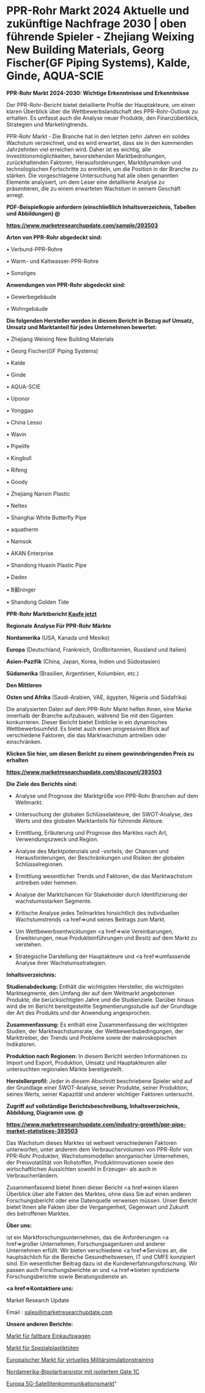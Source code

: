 # PPR-Rohr Markt 2024 Aktuelle und zukünftige Nachfrage 2030 | oben führende Spieler - Zhejiang Weixing New Building Materials, Georg Fischer(GF Piping Systems), Kalde, Ginde, AQUA-SCIE

<strong>PPR-Rohr Markt 2024-2030: Wichtige Erkenntnisse und Erkenntnisse</strong>

Der PPR-Rohr-Bericht bietet detaillierte Profile der Hauptakteure, um einen klaren Überblick über die Wettbewerbslandschaft des PPR-Rohr-Outlook zu erhalten. Es umfasst auch die Analyse neuer Produkte, den Finanzüberblick, Strategien und Marketingtrends.

PPR-Rohr Markt - Die Branche hat in den letzten zehn Jahren ein solides Wachstum verzeichnet, und es wird erwartet, dass sie in den kommenden Jahrzehnten viel erreichen wird. Daher ist es wichtig, alle Investitionsmöglichkeiten, bevorstehenden Marktbedrohungen, zurückhaltenden Faktoren, Herausforderungen, Marktdynamiken und technologischen Fortschritte zu ermitteln, um die Position in der Branche zu stärken. Die vorgeschlagene Untersuchung hat alle oben genannten Elemente analysiert, um dem Leser eine detaillierte Analyse zu präsentieren, die zu einem erwarteten Wachstum in seinem Geschäft anregt.



<strong><b>PDF-Beispielkopie anfordern (einschließlich Inhaltsverzeichnis, Tabellen und Abbildungen) @ </b></strong>

<strong><a href=https://www.marketresearchupdate.com/sample/393503>

<strong>https://www.marketresearchupdate.com/sample/393503</u></a></strong></strong>



<strong>Arten von PPR-Rohr abgedeckt sind:</strong>

• Verbund-PPR-Rohre

• Warm- und Kaltwasser-PPR-Rohre

• Sonstiges



<strong>Anwendungen von PPR-Rohr abgedeckt sind:</strong>

• Gewerbegebäude

• Wohngebäude



<strong>Die folgenden Hersteller werden in diesem Bericht in Bezug auf Umsatz, Umsatz und Marktanteil für jedes Unternehmen bewertet:</strong>

• Zhejiang Weixing New Building Materials

• Georg Fischer(GF Piping Systems)

• Kalde

• Ginde

• AQUA-SCIE

• Uponor

• Yonggao

• China Lesso

• Wavin

• Pipelife

• Kingbull

• Rifeng

• Goody

• Zhejiang Nanxin Plastic

• Neltex

• Shanghai White Butterfly Pipe

• aquatherm

• Namsok

• AKAN Enterprise

• Shandong Huaxin Plastic Pipe

• Dadex

• B鄚ninger

• Shandong Golden Tide



<strong>PPR-Rohr Marktbericht <a href=https://www.marketresearchupdate.com/buynow/393503>Kaufe jetzt</a></strong>



<strong>Regionale Analyse Für PPR-Rohr Märkte</strong>



<strong>Nordamerika</strong> (USA, Kanada und Mexiko)



<strong>Europa</strong> (Deutschland, Frankreich, Großbritannien, Russland und Italien)



<strong>Asien-Pazifik</strong> (China, Japan, Korea, Indien und Südostasien)



<strong>Südamerika</strong> (Brasilien, Argentinien, Kolumbien, etc.)



<strong>Den Mittleren</strong> 

<strong>Osten und Afrika</strong> (Saudi-Arabien, VAE, ägypten, Nigeria und Südafrika)

Die analysierten Daten auf dem PPR-Rohr Markt helfen Ihnen, eine Marke innerhalb der Branche aufzubauen, während Sie mit den Giganten konkurrieren. Dieser Bericht bietet Einblicke in ein dynamisches Wettbewerbsumfeld. Es bietet auch einen progressiven Blick auf verschiedene Faktoren, die das Marktwachstum antreiben oder einschränken.



<strong>Klicken Sie hier, um diesen Bericht zu einem gewinnbringenden Preis zu erhalten
</strong>

<strong><a href=https://www.marketresearchupdate.com/discount/393503>https://www.marketresearchupdate.com/discount/393503</b></u></strong></a>



<strong>Die Ziele des Berichts sind:</strong>

- Analyse und Prognose der Marktgröße von PPR-Rohr Branchen auf dem Weltmarkt.

- Untersuchung der globalen Schlüsselakteure, der SWOT-Analyse, des Werts und des globalen Marktanteils für führende Akteure.

- Ermittlung, Erläuterung und Prognose des Marktes nach Art, Verwendungszweck und Region.

- Analyse des Marktpotenzials und -vorteils, der Chancen und Herausforderungen, der Beschränkungen und Risiken der globalen Schlüsselregionen.

- Ermittlung wesentlicher Trends und Faktoren, die das Marktwachstum antreiben oder hemmen.

- Analyse der Marktchancen für Stakeholder durch Identifizierung der wachstumsstarken Segmente.

- Kritische Analyse jedes Teilmarktes hinsichtlich des individuellen Wachstumstrends <a href=>und</a> seines Beitrags zum Markt.

- Um Wettbewerbsentwicklungen <a href=>wie</a> Vereinbarungen, Erweiterungen, neue Produkteinführungen und Besitz auf dem Markt zu verstehen.

- Strategische Darstellung der Hauptakteure und <a href=>umfas</a>sende Analyse ihrer Wachstumsstrategien.



<strong>Inhaltsverzeichnis:</strong>



<strong>Studienabdeckung:</strong> Enthält die wichtigsten Hersteller, die wichtigsten Marktsegmente, den Umfang der auf dem Weltmarkt angebotenen Produkte, die berücksichtigten Jahre und die Studienziele. Darüber hinaus wird die im Bericht bereitgestellte Segmentierungsstudie auf der Grundlage der Art des Produkts und der Anwendung angesprochen.



<strong>Zusammenfassung:</strong> Es enthält eine Zusammenfassung der wichtigsten Studien, der Marktwachstumsrate, der Wettbewerbsbedingungen, der Markttreiber, der Trends und Probleme sowie der makroskopischen Indikatoren.



<strong>Produktion nach Regionen:</strong> In diesem Bericht werden Informationen zu Import und Export, Produktion, Umsatz und Hauptakteuren aller untersuchten regionalen Märkte bereitgestellt.



<strong>Herstellerprofil:</strong> Jeder in diesem Abschnitt beschriebene Spieler wird auf der Grundlage einer SWOT-Analyse, seiner Produkte, seiner Produktion, seines Werts, seiner Kapazität und anderer wichtiger Faktoren untersucht.



<strong><b>Zugriff auf vollständige Berichtsbeschreibung, Inhaltsverzeichnis, Abbildung, Diagramm usw. @ </b></strong>

<strong><a href=https://www.marketresearchupdate.com/industry-growth/ppr-pipe-market-statistices-393503>https://www.marketresearchupdate.com/industry-growth/ppr-pipe-market-statistices-393503</a></strong>

Das Wachstum dieses Marktes ist weltweit verschiedenen Faktoren unterworfen, unter anderem dem Verbrauchervolumen von PPR-Rohr von PPR-Rohr Produkten, Wachstumsmodellen anorganischer Unternehmen, der Preisvolatilität von Rohstoffen, Produktinnovationen sowie den wirtschaftlichen Aussichten sowohl in Erzeuger- als auch in Verbraucherländern.

Zusammenfassend bietet Ihnen dieser Bericht <a href=>einen</a> klaren Überblick über alle Fakten des Marktes, ohne dass Sie auf einen anderen Forschungsbericht oder eine Datenquelle verweisen müssen. Unser Bericht bietet Ihnen alle Fakten über die Vergangenheit, Gegenwart und Zukunft des betroffenen Marktes.



<strong>Über uns:</strong>

 ist ein Marktforschungsunternehmen, das die Anforderungen <a href=>großer</a> Unternehmen, Forschungsagenturen und anderer Unternehmen erfüllt. Wir bieten verschiedene <a href=>Services</a> an, die hauptsächlich für die Bereiche Gesundheitswesen, IT und CMFE konzipiert sind. Ein wesentlicher Beitrag dazu ist die Kundenerfahrungsforschung. Wir passen auch Forschungsberichte an und <a href=>bieten</a> syndizierte Forschungsberichte sowie Beratungsdienste an.



<strong><a href=>Kontaktiere uns:</a></strong>

Market Research Update

Email : sales@marketresearchupdate.com



<strong>Unsere anderen Berichte:</strong>

<a href=https://www.linkedin.com/pulse/folding-shopping-trolley-market-2023-latest-trending-industry>Markt für faltbare Einkaufswagen</a>

<a href=https://www.linkedin.com/pulse/specialty-plastic-bags-market-research-report-reveals>Markt für Spezialplastiktüten</a>

<a href=https://www.linkedin.com/pulse/europe-military-simulation-virtual-training-market>Europaischer Markt für virtuelles Militärsimulationstraining</a>

<a href=https://www.linkedin.com/pulse/north-america-insulated-gate-bipolar-transistor-1c>Nordamerika-Bipolartransistor mit isoliertem Gate 1C</a>

<a href=https://www.linkedin.com/pulse/europe-5g-satellite-communication-market-challenges>Europa 5G-Satellitenkommunikationsmarkt</a>"
